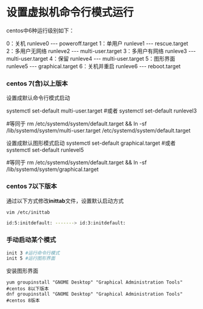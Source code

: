 # 设置虚拟机命令行模式运行

centos中6种运行级别如下：

0：关机                        runleve0  --- poweroff.target
1：单用户                    runleve1  --- rescue.target
2：多用户无网络         runleve2  --- multi-user.target
3：多用户有网络         runleve3  --- multi-user.target
4：保留                       runleve4  --- multi-user.target
5：图形界面                runleve5  --- graphical.target
6：关机并重启             runleve6  --- reboot.target

### centos 7(含)以上版本

设置成默认命令行模式启动

systemctl set-default multi-user.target  #或者
systemctl set-default runlevel3

#等同于
rm /etc/systemd/system/default.target && ln -sf /lib/systemd/system/multi-user.target /etc/systemd/system/default.target

设置成默认图形模式启动
systemctl set-default graphical.target  #或者
systemctl set-default runlevel5

#等同于
rm /etc/systemd/system/default.target && ln -sf /lib/systemd/system/graphical.target

### centos 7以下版本

通过以下方式修改**inittab**文件，设置默认启动方式

```bash
vim /etc/inittab

id:5:initdefault: -------> id:3:initdefault:
```

### 手动启动某个模式

```bash
init 3 #运行命令行模式
init 5 #运行图形界面
```

安装图形界面

```shell
yum groupinstall "GNOME Desktop" "Graphical Administration Tools" #centos 8以下版本
dnf groupinstall "GNOME Desktop" "Graphical Administration Tools" #centos 8版本
```